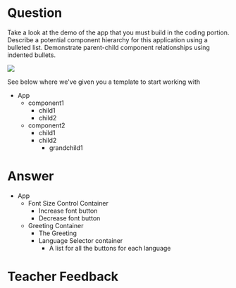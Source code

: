 # Question

Take a look at the demo of the app that you must build in the coding portion. Describe a potential component hierarchy for this application using a bulleted list. Demonstrate parent-child component relationships using indented bullets.

![](../demo.gif)

See below where we've given you a template to start working with

- App
  - component1
    - child1
    - child2
  - component2
    - child1
    - child2
      - grandchild1

# Answer
- App
  - Font Size Control Container
    - Increase font button
    - Decrease font button
  - Greeting Container
    -  The Greeting
    - Language Selector container
      - A list for all the buttons for each language



# Teacher Feedback